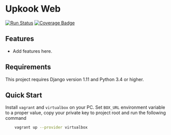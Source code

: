 # Upkook Web

[![Run Status](https://api.shippable.com/projects/5c1fb93687b5930700bd97dc/badge?branch=master)]()
[![Coverage Badge](https://api.shippable.com/projects/5c1fb93687b5930700bd97dc/coverageBadge?branch=develop)]()

## Features

 - Add features here.

## Requirements

This project requires Django version 1.11 and Python 3.4 or higher.

## Quick Start

Install ``vagrant`` and ``virtualbox`` on your PC. Set ``BOX_URL`` environment
variable to a proper value, copy your private key to project root and
run the following command

```bash
    vagrant up --provider virtualbox
```
